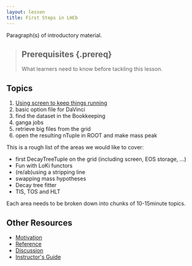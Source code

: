 ```yaml
---
layout: lesson
title: First Steps in LHCb
---
```

Paragraph(s) of introductory material.

> ## Prerequisites {.prereq}
>
> What learners need to know before tackling this lesson.

## Topics

1.  [Using screen to keep things running](01-screen.html)
2.  basic option file for DaVinci
3.  find the dataset in the Bookkeeping
4.  ganga jobs
5.  retrieve big files from the grid
6.  open the resulting nTuple in ROOT and make mass peak

This is a rough list of the areas we would like to cover:

* first DecayTreeTuple on the grid (including screen, EOS storage, ...)
* Fun with LoKi functors
* (re/ab)using a stripping line
* swapping mass hypotheses
* Decay tree fitter
* TIS, TOS and HLT

Each area needs to be broken down into chunks of 10-15minute topics.

## Other Resources

*   [Motivation](motivation.html)
*   [Reference](reference.html)
*   [Discussion](discussion.html)
*   [Instructor's Guide](instructors.html)
